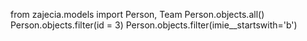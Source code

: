 from zajecia.models import Person, Team
Person.objects.all()
Person.objects.filter(id = 3)
Person.objects.filter(imie__startswith='b')


